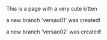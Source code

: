This is a page with a very cute kitten

a new branch 'versao01' was created!

a new branch 'versao02' was created!